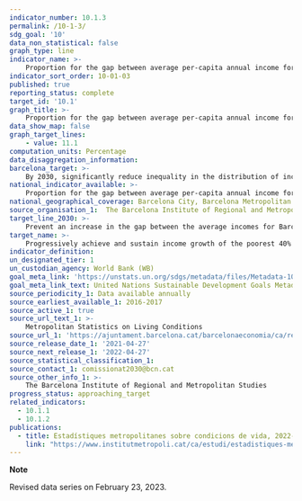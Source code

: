 ```yaml
---
indicator_number: 10.1.3
permalink: /10-1-3/
sdg_goal: '10'
data_non_statistical: false
graph_type: line
indicator_name: >-
    Proportion for the gap between average per-capita annual income for Barcelona city and the Barcelona Metropolitan Area
indicator_sort_order: 10-01-03
published: true
reporting_status: complete
target_id: '10.1'
graph_title: >-
    Proportion for the gap between average per-capita annual income for Barcelona city and the Barcelona Metropolitan Area
data_show_map: false
graph_target_lines:
    - value: 11.1
computation_units: Percentage
data_disaggregation_information: 
barcelona_target: >-
    By 2030, significantly reduce inequality in the distribution of income in Barcelona, while preventing the city’s average Gross Available Family Income differing from the Metropolitan average
national_indicator_available: >-
    Proportion for the gap between average per-capita annual income for Barcelona city and the Barcelona Metropolitan Area
national_geographical_coverage: Barcelona City, Barcelona Metropolitan Area
source_organisation_1:  The Barcelona Institute of Regional and Metropolitan Studies 
target_line_2030: >-
    Prevent an increase in the gap between the average incomes for Barcelona and the Barcelona Metropolitan Area. Target value 2030: Equal to or less than 11.1%
target_name: >-
    Progressively achieve and sustain income growth of the poorest 40% of the population at a rate higher than the national average
indicator_definition:
un_designated_tier: 1
un_custodian_agency: World Bank (WB)
goal_meta_link: 'https://unstats.un.org/sdgs/metadata/files/Metadata-10-01-01.pdf'
goal_meta_link_text: United Nations Sustainable Development Goals Metadata (pdf 894kB)
source_periodicity_1: Data available annually
source_earliest_available_1: 2016-2017
source_active_1: true
source_url_text_1: >-
    Metropolitan Statistics on Living Conditions
source_url_1: 'https://ajuntament.barcelona.cat/barcelonaeconomia/ca/renda-familiar'
source_release_date_1: '2021-04-27'
source_next_release_1: '2022-04-27'
source_statistical_classification_1: 
source_contact_1: comissionat2030@bcn.cat
source_other_info_1: >-
    The Barcelona Institute of Regional and Metropolitan Studies
progress_status: approaching_target
related_indicators: 
  - 10.1.1
  - 10.1.2
publications:
  - title: Estadístiques metropolitanes sobre condicions de vida, 2022-2023. Resultats sintètics
    link: "https://www.institutmetropoli.cat/ca/estudi/estadistiques-metropolitanes-sobre-condicions-vida-2022-2023/"
---
```

**Note**

Revised data series on February 23, 2023.

